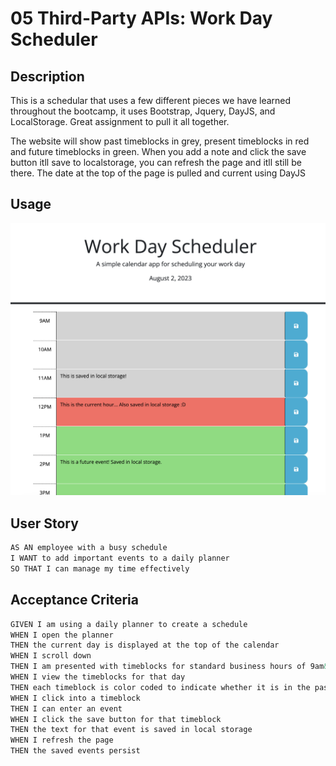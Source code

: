 # 05 Third-Party APIs: Work Day Scheduler

## Description

This is a schedular that uses a few different pieces we have learned throughout the bootcamp, it uses Bootstrap, Jquery, DayJS, and LocalStorage. Great assignment to pull it all together.

The website will show past timeblocks in grey, present timeblocks in red and future timeblocks in green. When you add a note and click the save button itll save to localstorage, you can refresh the page and itll still be there. The date at the top of the page is pulled and current using DayJS

## Usage

![Photo of site](./Asset/Screenshot%202023-08-02%20at%2012.37.26%20PM.png)
## User Story

```md
AS AN employee with a busy schedule
I WANT to add important events to a daily planner
SO THAT I can manage my time effectively
```

## Acceptance Criteria

```md
GIVEN I am using a daily planner to create a schedule
WHEN I open the planner
THEN the current day is displayed at the top of the calendar
WHEN I scroll down
THEN I am presented with timeblocks for standard business hours of 9am&ndash;5pm
WHEN I view the timeblocks for that day
THEN each timeblock is color coded to indicate whether it is in the past, present, or future
WHEN I click into a timeblock
THEN I can enter an event
WHEN I click the save button for that timeblock
THEN the text for that event is saved in local storage
WHEN I refresh the page
THEN the saved events persist
